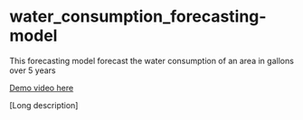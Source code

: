 # water_consumption_forecasting-model
This forecasting model forecast the water consumption of an area in gallons over 5 years

[Demo video here](https://youtu.be/ym0snXSpuUg)

[Long description]
